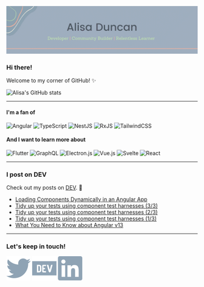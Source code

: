 ![Alisa Duncan - Developer, community builder, relentless learner](assets/gh_header.gif)

### Hi there!

Welcome to my corner of GitHub! ✨

![Alisa's GitHub stats](https://github-readme-stats.vercel.app/api?username=alisaduncan&show_icons=true&theme=dracula)


---

#### I'm a fan of

![Angular](https://img.shields.io/badge/angular-%23DD0031.svg?style=for-the-badge&logo=angular&logoColor=white)
![TypeScript](https://img.shields.io/badge/typescript-%23007ACC.svg?style=for-the-badge&logo=typescript&logoColor=white)
![NestJS](https://img.shields.io/badge/nestjs-%23E0234E.svg?style=for-the-badge&logo=nestjs&logoColor=white)
![RxJS](https://img.shields.io/badge/rxjs-%23B7178C.svg?style=for-the-badge&logo=reactivex&logoColor=white)
![TailwindCSS](https://img.shields.io/badge/tailwindcss-%2338B2AC.svg?style=for-the-badge&logo=tailwind-css&logoColor=white)

#### And I want to learn more about

![Flutter](https://img.shields.io/badge/Flutter-%2302569B.svg?style=for-the-badge&logo=Flutter&logoColor=white)
![GraphQL](https://img.shields.io/badge/-GraphQL-E10098?style=for-the-badge&logo=graphql&logoColor=white)
![Electron.js](https://img.shields.io/badge/Electron-191970?style=for-the-badge&logo=Electron&logoColor=white)
![Vue.js](https://img.shields.io/badge/vuejs-%2335495e.svg?style=for-the-badge&logo=vuedotjs&logoColor=%234FC08D)
![Svelte](https://img.shields.io/badge/svelte-%23f1413d.svg?style=for-the-badge&logo=svelte&logoColor=white)
![React](https://img.shields.io/badge/react-%2320232a.svg?style=for-the-badge&logo=react&logoColor=%2361DAFB)

---

### I post on DEV

Check out my posts on [DEV](https://dev.to/alisaduncan). 📖

<!-- BLOG-POST-LIST:START -->
- [Loading Components Dynamically in an Angular App](https://dev.to/oktadev/loading-components-dynamically-in-an-angular-app-43aa)
- [Tidy up your tests using component test harnesses &lpar;3/3&rpar;](https://dev.to/alisaduncan/tidy-up-your-tests-using-component-test-harnesses-33-4j2m)
- [Tidy up your tests using component test harnesses &lpar;2/3&rpar;](https://dev.to/alisaduncan/tidy-up-your-tests-using-component-test-harnesses-23-3od0)
- [Tidy up your tests using component test harnesses &lpar;1/3&rpar;](https://dev.to/alisaduncan/tidy-up-your-tests-using-component-test-harnesses-13-359a)
- [What You Need to Know about Angular v13](https://dev.to/oktadev/what-you-need-to-know-about-angular-v13-7fd)
<!-- BLOG-POST-LIST:END -->

---

### Let's keep in touch!

[![](assets/twitter.svg)](https://twitter.com/AlisaDuncan)
[![](assets/devto.svg)](https://dev.to/alisaduncan)
[![](assets/linkedin.svg)](https://www.linkedin.com/in/jalisaduncan/)

<!--
**alisaduncan/alisaduncan** is a ✨ _special_ ✨ repository because its `README.md` (this file) appears on your GitHub profile.

Here are some ideas to get you started:

- 🔭 I’m currently working on ...
- 🌱 I’m currently learning ...
- 👯 I’m looking to collaborate on ...
- 🤔 I’m looking for help with ...
- 💬 Ask me about ...
- 📫 How to reach me: ...
- 😄 Pronouns: ...
- ⚡ Fun fact: ...
-->
